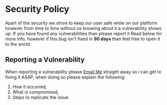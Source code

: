# Security Policy
Apart of the security we strive to keep our user safe while on our platform however from time to time without us knowing about it a vulnerability shows up. If you have found any vulnerabilities than please report it Read below for more info, however if this bug isn't fixed in **90 days** than feel free to open it to the world. 


## Reporting a Vulnerability
When reporting a vulnerability please [Email Me](jacob35422@gmail.com) straight away so i can get to fixing it ASAP, when doing so please explain the following:
1. How it occurred, 
2. What is compromised, 
3. Steps to replicate the issue


